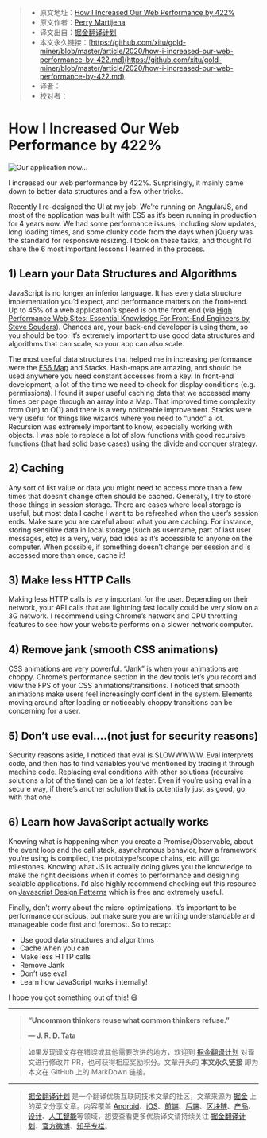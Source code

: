 > * 原文地址：[How I Increased Our Web Performance by 422%](https://blog.bitsrc.io/how-i-increased-our-web-performance-by-422-84e4997132ff)
> * 原文作者：[Perry Martijena](https://medium.com/@thisisnotperry)
> * 译文出自：[掘金翻译计划](https://github.com/xitu/gold-miner)
> * 本文永久链接：[https://github.com/xitu/gold-miner/blob/master/article/2020/how-i-increased-our-web-performance-by-422.md](https://github.com/xitu/gold-miner/blob/master/article/2020/how-i-increased-our-web-performance-by-422.md)
> * 译者：
> * 校对者：

# How I Increased Our Web Performance by 422%

![Our application now…](https://cdn-images-1.medium.com/max/5200/0*jDO8rVIDpzTq0vGx.jpeg)

I increased our web performance by 422%. Surprisingly, it mainly came down to better data structures and a few other tricks.

Recently I re-designed the UI at my job. We’re running on AngularJS, and most of the application was built with ES5 as it’s been running in production for 4 years now. We had some performance issues, including slow updates, long loading times, and some clunky code from the days when jQuery was the standard for responsive resizing. I took on these tasks, and thought I’d share the 6 most important lessons I learned in the process.

## 1) Learn your Data Structures and Algorithms

JavaScript is no longer an inferior language. It has every data structure implementation you’d expect, and performance matters on the front-end. Up to 45% of a web application’s speed is on the front end (via [High Performance Web Sites: Essential Knowledge For Front-End Engineers by Steve Souders](http://shop.oreilly.com/product/9780596529307.do)). Chances are, your back-end developer is using them, so you should be too. It’s extremely important to use good data structures and algorithms that can scale, so your app can also scale.

The most useful data structures that helped me in increasing performance were the [ES6 Map](https://developer.mozilla.org/en-US/docs/Web/JavaScript/Reference/Global_Objects/Map) and Stacks. Hash-maps are amazing, and should be used anywhere you need constant accesses from a key. In front-end development, a lot of the time we need to check for display conditions (e.g. permissions). I found it super useful caching data that we accessed many times per page through an array into a Map. That improved time complexity from O(n) to O(1) and there is a very noticeable improvement. Stacks were very useful for things like wizards where you need to “undo” a lot. Recursion was extremely important to know, especially working with objects. I was able to replace a lot of slow functions with good recursive functions (that had solid base cases) using the divide and conquer strategy.

## 2) Caching

Any sort of list value or data you might need to access more than a few times that doesn’t change often should be cached. Generally, I try to store those things in session storage. There are cases where local storage is useful, but most data I cache I want to be refreshed when the user’s session ends. Make sure you are careful about what you are caching. For instance, storing sensitive data in local storage (such as username, part of last user messages, etc) is a very, very, bad idea as it’s accessible to anyone on the computer. When possible, if something doesn’t change per session and is accessed more than once, cache it!

## 3) Make less HTTP Calls

Making less HTTP calls is very important for the user. Depending on their network, your API calls that are lightning fast locally could be very slow on a 3G network. I recommend using Chrome’s network and CPU throttling features to see how your website performs on a slower network computer.

## 4) Remove jank (smooth CSS animations)

CSS animations are very powerful. “Jank” is when your animations are choppy. Chrome’s performance section in the dev tools let’s you record and view the FPS of your CSS animations/transitions. I noticed that smooth animations make users feel increasingly confident in the system. Elements moving around after loading or noticeably choppy transitions can be concerning for a user.

## 5) Don’t use eval….(not just for security reasons)

Security reasons aside, I noticed that eval is SLOWWWWW. Eval interprets code, and then has to find variables you’ve mentioned by tracing it through machine code. Replacing eval conditions with other solutions (recursive solutions a lot of the time) can be a lot faster. Even if you’re using eval in a secure way, if there’s another solution that is potentially just as good, go with that one.

## 6) Learn how JavaScript actually works

Knowing what is happening when you create a Promise/Observable, about the event loop and the call stack, asynchronous behavior, how a framework you’re using is compiled, the prototype/scope chains, etc will go milestones. Knowing what JS is actually doing gives you the knowledge to make the right decisions when it comes to performance and designing scalable applications. I’d also highly recommend checking out this resource on [Javascript Design Patterns](https://www.dofactory.com/javascript/design-patterns) which is free and extremely useful.

Finally, don’t worry about the micro-optimizations. It’s important to be performance conscious, but make sure you are writing understandable and manageable code first and foremost. So to recap:

* Use good data structures and algorithms
* Cache when you can
* Make less HTTP calls
* Remove Jank
* Don’t use eval
* Learn how JavaScript works internally!

I hope you got something out of this! 😃

---

> **“Uncommon thinkers reuse what common thinkers refuse.”**
>
> **— J. R. D. Tata**

> 如果发现译文存在错误或其他需要改进的地方，欢迎到 [掘金翻译计划](https://github.com/xitu/gold-miner) 对译文进行修改并 PR，也可获得相应奖励积分。文章开头的 **本文永久链接** 即为本文在 GitHub 上的 MarkDown 链接。

---

> [掘金翻译计划](https://github.com/xitu/gold-miner) 是一个翻译优质互联网技术文章的社区，文章来源为 [掘金](https://juejin.im) 上的英文分享文章。内容覆盖 [Android](https://github.com/xitu/gold-miner#android)、[iOS](https://github.com/xitu/gold-miner#ios)、[前端](https://github.com/xitu/gold-miner#前端)、[后端](https://github.com/xitu/gold-miner#后端)、[区块链](https://github.com/xitu/gold-miner#区块链)、[产品](https://github.com/xitu/gold-miner#产品)、[设计](https://github.com/xitu/gold-miner#设计)、[人工智能](https://github.com/xitu/gold-miner#人工智能)等领域，想要查看更多优质译文请持续关注 [掘金翻译计划](https://github.com/xitu/gold-miner)、[官方微博](http://weibo.com/juejinfanyi)、[知乎专栏](https://zhuanlan.zhihu.com/juejinfanyi)。
